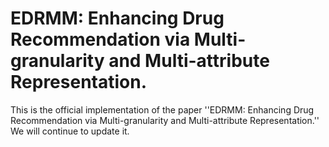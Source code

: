 # EDRMM: Enhancing Drug Recommendation via Multi-granularity and Multi-attribute Representation.
This is the official implementation of the paper ''EDRMM: Enhancing Drug Recommendation via Multi-granularity and Multi-attribute Representation.'' We will continue to update it.
